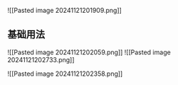 ![[Pasted image 20241121201909.png]]

## 基础用法

![[Pasted image 20241121202059.png]]
![[Pasted image 20241121202733.png]]


![[Pasted image 20241121202358.png]]